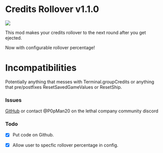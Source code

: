 # Credits Rollover v1.1.0
![](https://cdn.discordapp.com/attachments/926749935263698967/1182209177641300069/banner.png?ex=6583dd18&is=65716818&hm=253f7bcda6c51750d3176b275e79621a464308b8acc74acb3f1c18d92bef48e9&)

This mod makes your credits rollover to the next round after you get ejected.

Now with configurable rollover percentage!
# Incompatibilities

Potentially anything that messes with Terminal.groupCredits or anything that pre/postfixes ResetSavedGameValues or ResetShip.

### Issues

[GitHub](https://github.com/P0pMan20/CreditRollover) or contact @P0pMan20 on the lethal company community discord

### Todo

- [x] Put code on Github.

- [x] Allow user to specfic rollover percentage in config.